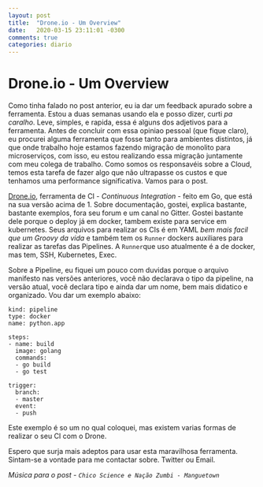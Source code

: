 ```yaml
---
layout: post
title:  "Drone.io - Um Overview"
date:   2020-03-15 23:11:01 -0300
comments: true
categories: diario
---
```


# Drone.io - Um Overview

Como tinha falado no post anterior, eu ia dar um feedback apurado sobre a ferramenta. Estou a duas semanas usando ela e posso dizer, curti *pa caralho*. Leve, simples, e rapida, essa é alguns dos adjetivos para a ferramenta. Antes de concluir com essa opiniao pessoal (que fique claro), eu procurei alguma ferramenta que fosse tanto para ambientes distintos, já que onde trabalho hoje estamos fazendo migração de monolito para microserviços, com isso, eu estou realizando essa migração juntamente com meu colega de trabalho. Como somos os responsavéis sobre a Cloud, temos esta tarefa de fazer algo que não ultrapasse os custos e que tenhamos uma performance significativa. Vamos para o post.

[Drone.io](https://drone.io), ferramenta de CI - *Continuous Integration* - feito em Go, que está na sua versão acima de 1. Sobre documentação, gostei, explica bastante, bastante exemplos, fora seu forum e um canal no Gitter. Gostei bastante dele porque o deploy já em docker, tambem existe para service em kubernetes. Seus arquivos para realizar os CIs é em YAML *bem mais facil que um Groovy da vida* e também tem os `Runner` dockers auxiliares para realizar as tarefas das Pipelines. A `Runner`que uso atualmente é a de docker, mas tem, SSH, Kubernetes, Exec.

Sobre a Pipeline, eu fiquei um pouco com duvidas porque o arquivo manifesto nas versões anteriores, você não declarava o tipo da pipeline, na versão atual, você declara tipo e ainda dar um nome, bem mais didatico e organizado. Vou dar um exemplo abaixo:
```
kind: pipeline
type: docker
name: python.app

steps:
- name: build
  image: golang
  commands:
  - go build
  - go test

trigger:
  branch:
  - master
  event:
  - push
```

Este exemplo é so um no qual coloquei, mas existem varias formas de realizar o seu CI com o Drone. 

Espero que surja mais adeptos para usar esta maravilhosa ferramenta. Sintam-se a vontade para me contactar sobre. Twitter ou Email.

*Música para o post - `Chico Science e Nação Zumbi - Manguetown`*